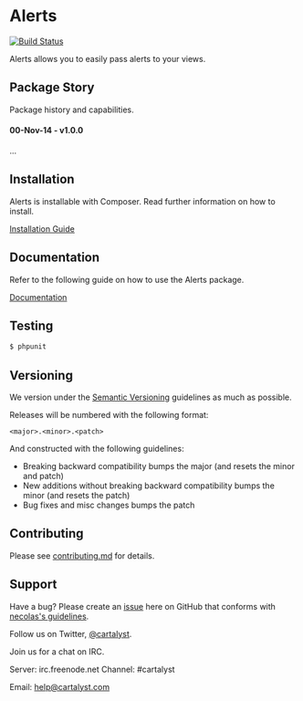 # Alerts

[![Build Status](http://ci.cartalyst.com/build-status/svg/34)](http://ci.cartalyst.com/build-status/view/34)

Alerts allows you to easily pass alerts to your views.

## Package Story

Package history and capabilities.

#### 00-Nov-14 - v1.0.0

...

## Installation

Alerts is installable with Composer. Read further information on how to install.

[Installation Guide](https://cartalyst.com/manual/alerts/1.0#installation)

## Documentation

Refer to the following guide on how to use the Alerts package.

[Documentation](https://cartalyst.com/manual/alerts/1.0)

## Testing

```bash
$ phpunit
```

## Versioning

We version under the [Semantic Versioning](http://semver.org/) guidelines as much as possible.

Releases will be numbered with the following format:

`<major>.<minor>.<patch>`

And constructed with the following guidelines:

* Breaking backward compatibility bumps the major (and resets the minor and patch)
* New additions without breaking backward compatibility bumps the minor (and resets the patch)
* Bug fixes and misc changes bumps the patch

## Contributing

Please see [contributing.md](contributing.md) for details.

## Support

Have a bug? Please create an [issue](https://github.com/cartalyst/alerts/issues) here on GitHub that conforms with [necolas's guidelines](https://github.com/necolas/issue-guidelines).

Follow us on Twitter, [@cartalyst](http://twitter.com/cartalyst).

Join us for a chat on IRC.

Server: irc.freenode.net
Channel: #cartalyst

Email: help@cartalyst.com
